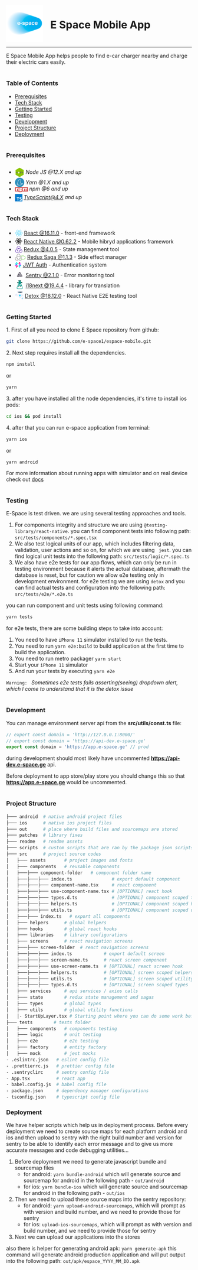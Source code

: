 <div style="display:flex; align-items: center">
  <img src="readme/assets/logo.png" alt="drawing" width="100" style="margin-right: 20px" />
  <h1 style="position:relative; top: -6px" >E Space Mobile App</h1>
</div>

---
E Space Mobile App helps people to find e-car charger nearby and charge their electric cars easily.


#
### Table of Contents
* [Prerequisites](#prerequisites)
* [Tech Stack](#tech-stack)
* [Getting Started](#getting-started)
* [Testing](#testing)
* [Development](#development)
* [Project Structure](#project-structure)
* [Deployment](#deployment)

#
### Prerequisites

* <img src="readme/assets/node.png" width="25" style="position: relative; top: 8px" /> *Node JS @12.X and up*
* <img src="readme/assets/yarn.jpeg" width="25" style="position: relative; top: 7px" /> *Yarn @1.X and up*
* <img src="readme/assets/npm.png" width="35" style="position: relative; top: 4px" /> *npm @6 and up*
* <img src="readme/assets/typescript.png" width="20" style="position: relative; top: 6px" /> *TypeScript@4.X and up*


#
### Tech Stack

* <img src="readme/assets/react.png" height="18" style="position: relative; top: 4px" /> [React @16.11.0](https://reactjs.org) - front-end framework
* <img src="readme/assets/react-native.png"  height="20" style="position: relative; top: 4px" /> [React Native @0.62.2](https://reactnative.dev/) - Mobile hibryd applications framework
* <img src="readme/assets/redux.png" height="18" style="position: relative; top: 4px" /> [Redux @4.0.5](https://redux.js.org/) - State management tool
* <img src="readme/assets/redux-saga.png" height="18" style="position: relative; top: 4px" /> [Redux Saga @1.1.3](https://redux-saga.js.org/) - Side effect manager
* <img src="readme/assets/jwt.png" height="18" style="position: relative; top: 4px" /> [JWT Auth](https://jwt.io/) - Authentication system
* <img src="readme/assets/sentry.jpeg" height="25" style="position: relative; top: 5px" /> [Sentry @2.1.0](https://sentry.io/) - Error monitoring tool
* <img src="readme/assets/i18next.png" height="25" style="position: relative; top: 5px" /> [i18next @19.4.4](https://react.i18next.com/) - library for translation
* <img src="readme/assets/detox.png" height="25" style="position: relative; top: 5px" /> [Detox @18.12.0](https://github.com/wix/Detox) - React Native E2E testing tool

#
### Getting Started
1\. First of all you need to clone E Space repository from github:
```sh
git clone https://github.com/e-space1/espace-mobile.git
```

2\. Next step requires  install all the dependencies.
```sh
npm install
```
or
```sh
yarn
```

3\. after you have installed all the node dependencies, it's time to install ios pods:
```sh
cd ios && pod install
```

4\. after that you can run e-space application from terminal:
```sh
yarn ios
```
or
```
yarn android
```

For more information about running apps with simulator and on real device check out [docs](https://reactnative.dev/docs/running-on-device)

#
### Testing
E-Space is test driven. we are using several testing approaches and tools. 
1. For components integrity and structure we are using ``` @testing-library/react-native ```. you can find component tests into following path: ```src/tests/components/*.spec.tsx```
1. We also test logical units of our app, which includes filtering data, validation, user actions and so on, for which we are using ``` jest```. you can find logical unit tests into the following path: ```src/tests/logic/*.spec.ts```
1. We also have e2e tests for our app flows, which can only be run in testing environment because it alerts the actual database, aftermath the database is reset, but for caution we allow e2e testing only in development environment. for e2e testing we are using ```detox``` and you can find actual tests and configuration into the following path: ```src/tests/e2e/*.e2e.ts```

you can run component and unit tests using following command:
```sh
yarn tests
```

for e2e tests, there are some building steps to take into account:
1. You need to have `iPhone 11` simulator installed to run the tests.
1. You need to run `yarn e2e:build` to build application at the first time to build the application.
1. You need to run metro packager `yarn start`
1. Start your `iPhone 11` simulator
1. And run your tests by executing `yarn e2e`

`Warning: ` *Sometimes e2e tests fails asserting(seeing) dropdown alert, which I come to understand that it is the detox issue*


#
### Development

You can manage environment server api from the **src/utils/const.ts** file:

```ts
// export const domain = 'http://127.0.0.1:8000/'
// export const domain = 'https://api-dev.e-space.ge'
export const domain = 'https://app.e-space.ge' // prod
```
during development should most likely have uncommented **https://api-dev.e-space.ge** api.

Before deployment to app store/play store you should change this so that **https://app.e-space.ge** would be uncommented.


#
### Project Structure

```bash
├─── android  # native android project files
├─── ios      # native ios project files
├─── out      # place where build files and sourcemaps are stored
├─── patches  # library fixes
├─── readme   # readme assets
├─── scripts  # custom scripts that are ran by the package json scripts
├─── src      # project source codes
│   ├─── assets       # project images and fonts
│   ├─── components   # reusable components
│   ├───├─── component-folder   # component folder name
│   ├───├───├─── index.ts               # export default component
│   ├───├───├─── component-name.tsx     # react component
│   ├───├───├─── use-component-name.tsx # [OPTIONAL] react hook
│   ├───├───├─── types.d.ts             # [OPTIONAL] component scoped types
│   ├───├───├─── helpers.ts             # [OPTIONAL] component scoped helpers
│   ├───├───├─── utils.ts               # [OPTIONAL] component scoped utility functions
│   ├───├─── index.ts   # export all components
│   ├─── helpers      # global helpers
│   ├─── hooks        # global react hooks
│   ├─── libraries    # library configurations
│   ├─── screens      # react navigation screens
│   ├───├─── screen-folder  # react navigation screens
│   ├───├───├─── index.ts            # export default screen
│   ├───├───├─── screen-name.ts      # react screen component
│   ├───├───├─── use-screen-name.ts  # [OPTIONAL] react screen hook
│   ├───├───├─── helpers.ts          # [OPTIONAL] screen scoped helpers
│   ├───├───├─── utils.ts            # [OPTIONAL] screen scoped utility functions
│   ├───├───├─── types.d.ts          # [OPTIONAL] screen scoped types
│   ├─── services     # api services / axios calls
│   ├─── state        # redux state management and sagas
│   ├─── types        # global types
│   ├─── utils        # global utility functions
│   │- StartUpLayer.tsx # Starting point where you can do some work before app loads
├─── tests        # tests folder
│   ├─── components   # components testing
│   ├─── logic        # unit testing
│   ├─── e2e          # e2e testing
│   ├─── factory      # entity factory
│   ├─── mock         # jest mocks
- .eslintrc.json   # eslint config file
- .prettierrc.js   # prettier config file
- .sentryclirc     # sentry config file
- App.tsx          # react app
- babel.config.js  # babel config file
- package.json     # dependency manager configurations
- tsconfig.json    # typescript config file
```

### Deployment

We have helper scripts which help us in deployment process.
Before every deployment we need to create source maps for each platform android and ios and then upload to sentry with the right build number and version for sentry to be able to identify each error message and to give us more accurate messages and code debugging utilities...

1. Before deployment we need to generate javascript bundle and sourcemap files
    * for android: `yarn bundle-android` which will generate source and sourcemap for android in the following path - `out/android`
    * for ios: `yarn bundle-ios` which will generate source and sourcemap for android in the following path - `out/ios`
1. Then we need to upload these source maps into the sentry repository:
    * for android: `yarn upload-android-sourcemaps`, which will prompt as with version and build number, and we need to provide those for sentry 
    * for ios: `upload-ios-sourcemaps`, which will prompt as with version and build number, and we need to provide those for sentry
1. Next we can upload our applications into the stores

also there is helper for generating android apk:
`yarn generate-apk`
this command will generate android production application and will put output into the following path: `out/apk/espace_YYYY_MM_DD.apk`